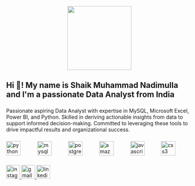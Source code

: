 <div align="center">
  <img height="173" src="https://unite.un.org/sites/unite.un.org/files/styles/panopoly_image_original/public/pages/analytics-banner_1.png?itok=ZMQjool9"  />
</div>

###

<h2 align="left">Hi 👋! My name is Shaik Muhammad Nadimulla and I'm a passionate Data Analyst from India</h2>

###

<p align="left">Passionate aspiring Data Analyst with expertise in MySQL, Microsoft Excel, Power BI, and Python. Skilled in deriving actionable insights from data to support informed decision-making. Committed to leveraging these tools to drive impactful results and organizational success.</p>

###

<div align="left">
  <img src="https://cdn.jsdelivr.net/gh/devicons/devicon/icons/python/python-original.svg" height="39" alt="python logo"  />
  <img width="37" />
  <img src="https://cdn.simpleicons.org/mysql/4479A1" height="39" alt="mysql logo"  />
  <img width="37" />
  <img src="https://cdn.simpleicons.org/postgresql/4169E1" height="39" alt="postgresql logo"  />
  <img width="37" />
  <img src="https://skillicons.dev/icons?i=aws" height="39" alt="amazonwebservices logo"  />
  <img width="37" />
  <img src="https://cdn.jsdelivr.net/gh/devicons/devicon/icons/javascript/javascript-original.svg" height="39" alt="javascript logo"  />
  <img width="37" />
  <img src="https://cdn.jsdelivr.net/gh/devicons/devicon/icons/css3/css3-original.svg" height="39" alt="css3 logo"  />
</div>

###

<div align="left">
  <a href="https://www.instagram.com/nadeem.shaikk/" target="_blank">
    <img src="https://img.shields.io/static/v1?message=Instagram&logo=instagram&label=&color=E4405F&logoColor=white&labelColor=&style=for-the-badge" height="37" alt="instagram logo"  />
  </a>
  <a href="nadimulla118@gmail.com" target="_blank">
    <img src="https://img.shields.io/static/v1?message=Gmail&logo=gmail&label=&color=D14836&logoColor=white&labelColor=&style=for-the-badge" height="37" alt="gmail logo"  />
  </a>
  <a href="https://www.linkedin.com/in/nadeem-shaik18/" target="_blank">
    <img src="https://img.shields.io/static/v1?message=LinkedIn&logo=linkedin&label=&color=0077B5&logoColor=white&labelColor=&style=for-the-badge" height="37" alt="linkedin logo"  />
  </a>
</div>

###
